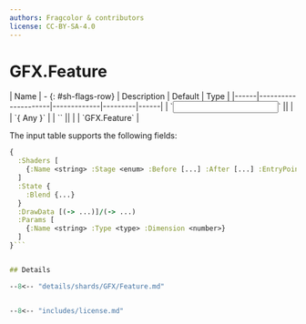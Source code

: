 ```yaml
---
authors: Fragcolor & contributors
license: CC-BY-SA-4.0
---
```



# GFX.Feature

<div class="sh-parameters" markdown="1">
| Name | - {: #sh-flags-row} | Description | Default | Type |
|------|---------------------|-------------|---------|------|
| `<input>` || | | `{ Any }` |
| `<output>` || | | `GFX.Feature` |

</div>

The input table supports the following fields:

``` clojure
{
  :Shaders [
    {:Name <string> :Stage <enum> :Before [...] :After [...] :EntryPoint (-> ...)}
  ]
  :State {
    :Blend {...}
  }
  :DrawData [(-> ...)]/(-> ...)
  :Params [
    {:Name <string> :Type <type> :Dimension <number>}
  ]
}```


## Details

--8<-- "details/shards/GFX/Feature.md"


--8<-- "includes/license.md"
